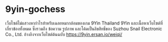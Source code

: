 # 9yin-gochess

เว็บไซต์ไม่แสวงหากำไรสำหรับเฉลยหมากล้อมของเกม 9Yin Thailand
9Yin และเนื้อหาเว็บไซต์ที่เกี่ยวข้องทั้งหมด ซึ่งรวมถึง ข้อความ รูปภาพ และโค้ดเป็นลิขสิทธิ์ของ Suzhou Snail Electronic Co., Ltd.
อ้างอิงจากเว็บไซต์ต้นฉบับ https://9yin.ersan.io/weiqi/
